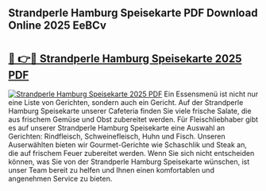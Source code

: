 ## Strandperle Hamburg Speisekarte PDF Download Online 2025 EeBCv

# <h2><a href="http://gc9g1wm.nevu.top/?p=Strandperle+Hamburg+Speisekarte">🔗 👉🔴 Strandperle Hamburg Speisekarte 2025 PDF</a></h2>

[![Strandperle Hamburg Speisekarte 2025 PDF](https://i.imgur.com/dBaPXMq.png)](http://gc9g1wm.nevu.top/?p=Strandperle+Hamburg+Speisekarte)
Ein Essensmenü ist nicht nur eine Liste von Gerichten, sondern auch ein Gericht. Auf der Strandperle Hamburg Speisekarte unserer Cafeteria finden Sie viele frische Salate, die aus frischem Gemüse und Obst zubereitet werden. Für Fleischliebhaber gibt es auf unserer Strandperle Hamburg Speisekarte eine Auswahl an Gerichten: Rindfleisch, Schweinefleisch, Huhn und Fisch. Unseren Auserwählten bieten wir Gourmet-Gerichte wie Schaschlik und Steak an, die auf frischem Feuer zubereitet werden. Wenn Sie sich nicht entscheiden können, was Sie von der Strandperle Hamburg Speisekarte wünschen, ist unser Team bereit zu helfen und Ihnen einen komfortablen und angenehmen Service zu bieten.
